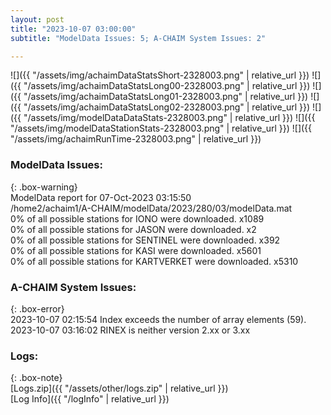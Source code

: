```yaml
---
layout: post
title: "2023-10-07 03:00:00"
subtitle: "ModelData Issues: 5; A-CHAIM System Issues: 2"

---
```


![]({{ "/assets/img/achaimDataStatsShort-2328003.png" | relative_url }})
![]({{ "/assets/img/achaimDataStatsLong00-2328003.png" | relative_url }})
![]({{ "/assets/img/achaimDataStatsLong01-2328003.png" | relative_url }})
![]({{ "/assets/img/achaimDataStatsLong02-2328003.png" | relative_url }})
![]({{ "/assets/img/modelDataDataStats-2328003.png" | relative_url }})
![]({{ "/assets/img/modelDataStationStats-2328003.png" | relative_url }})
![]({{ "/assets/img/achaimRunTime-2328003.png" | relative_url }})


### ModelData Issues:  
  
{: .box-warning}  
 ModelData report for 07-Oct-2023 03:15:50   
 /home2/achaim1/A-CHAIM/modelData/2023/280/03/modelData.mat   
 0% of all possible stations for IONO were downloaded. x1089   
 0% of all possible stations for JASON were downloaded. x2   
 0% of all possible stations for SENTINEL were downloaded. x392   
 0% of all possible stations for KASI were downloaded. x5601   
 0% of all possible stations for KARTVERKET were downloaded. x5310   
  
### A-CHAIM System Issues:  
  
{: .box-error}  
2023-10-07 02:15:54 Index exceeds the number of array elements (59).  
2023-10-07 03:16:02 RINEX is neither version 2.xx or 3.xx  

### Logs:  
  
{: .box-note}  
[Logs.zip]({{ "/assets/other/logs.zip" | relative_url }})  
[Log Info]({{ "/logInfo" | relative_url }})  
